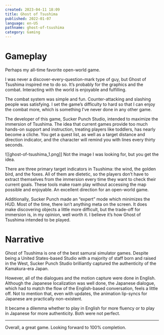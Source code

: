 ```yaml
---
created: 2023-04-11 18:09
title: Ghost of Tsushima
published: 2022-01-07
language: en-US
pathname: ghost-of-tsushima
category: Gaming
---
```


# Gameplay

Perhaps my all-time favorite open-world game.

I was never a discover-every-question-mark type of guy, but Ghost of Tsushima inspired me to do so. It’s probably for the graphics and the combat. Interacting with the world is enjoyable and fulfilling.

The combat system was simple and fun. Counter-attacking and slashing people was satisfying. I set the game’s difficulty to hard so that I can enjoy the combat more, which is something I’ve never done in any other game.

The developer of this game, Sucker Punch Studio, intended to maximize the immersion of Tsushima. The idea that current games provide too much hands-on support and instruction, treating players like toddlers, has nearly become a cliche. You get a quest list, as well as a target distance and direction indicator, and the character will remind you with lines every thirty seconds.

![[ghost-of-tsushima_1.png]]
Not the image I was looking for, but you get the idea.

There are three primary target indicators in Tsushima: the wind, the golden bird, and the foxes. All of them are dietetic, so the players don’t have to extract themselves from the immersion every time they want to check their current goals. These tools make roam play without accessing the map possible and enjoyable. An excellent direction for an open-world game.

Additionally, Sucker Punch made an “expert” mode which minimizes the HUD. Most of the time, there isn’t anything meta on the screen. It does make discovering objects a little more difficult, but the trade-off for immersion is, in my opinion, well worth it. I believe it’s how Ghost of Tsushima intended to be played.

# Narrative

Ghost of Tsushima is one of the best samurai simulator games. Despite being a United States-based Studio with a majority of staff born and raised in the West, Sucker Punch Studio brilliantly captured the authenticity of the Kamakura-era Japan.

However, all of the dialogues and the motion capture were done in English. Although the Japanese localization was well done, the Japanese dialogue, which had to match the flow of the English-based conversation, feels a little off. Not to mention that, even with updates, the animation lip-syncs for Japanese are practically non-existent.

It became a dilemma whether to play in English for more fluency or to play in Japanese for more authenticity. Both were not perfect.

---

Overall, a great game. Looking forward to 100% completion.

